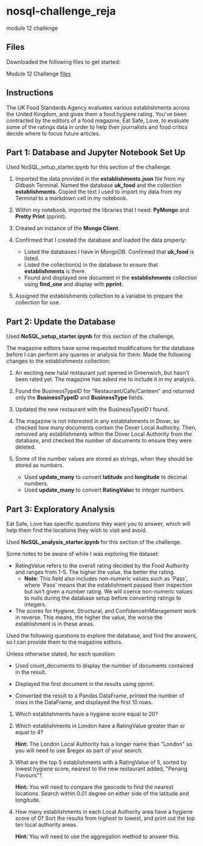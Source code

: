# nosql-challenge_reja
module 12 challenge


## Files ##

Downloaded the following files to get started:

Module 12 Challenge [files](https://bootcampspot.instructure.com/courses/3819/assignments/56641?module_item_id=999979)

## Instructions ##

The UK Food Standards Agency evaluates various establishments across the United Kingdom, and gives them a food hygiene rating. You've been contracted by the editors of a food magazine, Eat Safe, Love, to evaluate some of the ratings data in order to help their journalists and food critics decide where to focus future articles.

## Part 1: Database and Jupyter Notebook Set Up ##

Used NoSQL_setup_starter.ipynb for this section of the challenge.

1. Imported the data provided in the **establishments.json** file from my Gitbash Terminal. Named the database **uk_food** and the collection **establishments**. Copied the text I used to import my data from my Terminal to a markdown cell in my notebook.

2. Within my notebook, imported the libraries that I need: **PyMongo** and **Pretty Print** (pprint).

3. Created an instance of the **Mongo Client**.

4. Confirmed that I created the database and loaded the data properly:

    - Listed the databases I have in MongoDB. Confirmed that **uk_food** is listed.
    - Listed the collection(s) in the database to ensure that **establishments** is there.
    - Found and displayed one document in the **establishments** collection using **find_one** and display with **pprint**.
      
5. Assigned the establishments collection to a variable to prepare the collection for use.

## Part 2: Update the Database ##

Used **NoSQL_setup_starter.ipynb** for this section of the challenge.

The magazine editors have some requested modifications for the database before I can perform any queries or analysis for them. Made the following changes to the establishments collection:

1. An exciting new halal restaurant just opened in Greenwich, but hasn't been rated yet. The magazine has asked me to include it in my analysis.
2. Found the BusinessTypeID for "Restaurant/Cafe/Canteen" and returned only the **BusinessTypeID** and **BusinessType** fields.
3. Updated the new restaurant with the BusinessTypeID I found.

4. The magazine is not interested in any establishments in Dover, so checked how many documents contain the Dover Local Authority. Then, removed any establishments within the Dover Local Authority from the database, and checked the number of documents to ensure     they were deleted.

5. Some of the number values are stored as strings, when they should be stored as numbers.

   - Used **update_many** to convert **latitude** and **longitude** to decimal numbers.
   - Used **update_many** to convert **RatingValu**e to integer numbers.
  
## Part 3: Exploratory Analysis ##

Eat Safe, Love has specific questions they want you to answer, which will help them find the locations they wish to visit and avoid.

Used **NoSQL_analysis_starter.ipynb** for this section of the challenge.

Some notes to be aware of while I was exploring the dataset:

- RatingValue refers to the overall rating decided by the Food Authority and ranges from 1-5. The higher the value, the better the rating.
   - **Note**: This field also includes non-numeric values such as 'Pass', where 'Pass' means that the establishment passed their inspection but isn't given a number rating. We will coerce non-numeric values to nulls during the database setup before converting ratings to integers.
- The scores for Hygiene, Structural, and ConfidenceInManagement work in reverse. This means, the higher the value, the worse the establishment is in these areas.
  
Used the following questions to explore the database, and find the answers, so I can provide them to the magazine editors.

Unless otherwise stated, for each question:

- Used count_documents to display the number of documents contained in the result.

- Displayed the first document in the results using pprint.

- Converted the result to a Pandas DataFrame, printed the number of rows in the DataFrame, and displayed the first 10 rows.

1. Which establishments have a hygiene score equal to 20?

2. Which establishments in London have a RatingValue greater than or equal to 4?

   **Hint:** The London Local Authority has a longer name than "London" so you will need to use $regex as part of your search.

3. What are the top 5 establishments with a RatingValue of 5, sorted by lowest hygiene score, nearest to the new restaurant added, "Penang Flavours"?

    **Hint:** You will need to compare the geocode to find the nearest locations. Search within 0.01 degree on either side of the latitude and longitude.

4. How many establishments in each Local Authority area have a hygiene score of 0? Sort the results from highest to lowest, and print out the top ten local authority areas.

    **Hint:** You will need to use the aggregation method to answer this.
